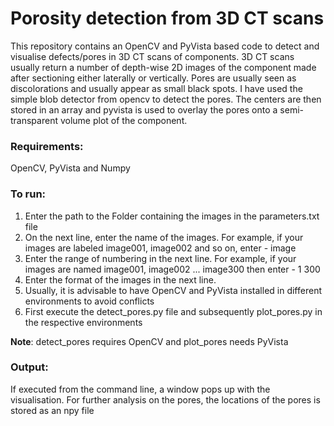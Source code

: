 # Porosity detection from 3D CT scans
This repository contains an OpenCV and PyVista based code to detect and visualise defects/pores in 3D CT scans of components. 3D CT scans usually return a number of depth-wise 2D images of the component made after sectioning either laterally or vertically. Pores are usually seen as discolorations and usually appear as small black spots. I have used the simple blob detector from opencv to detect the pores. The centers are then stored in an array and pyvista is used to overlay the pores onto a semi-transparent volume plot of the component. 

### Requirements:
OpenCV, PyVista and Numpy 

### To run:
  1. Enter the path to the Folder containing the images in the parameters.txt file
  2. On the next line, enter the name of the images. For example, if your images are labeled image001, image002 and so on, enter - image
  3. Enter the range of numbering in the next line. For example, if your images are named image001, image002 ... image300 then enter - 1 300
  4. Enter the format of the images in the next line. 
  5. Usually, it is advisable to have OpenCV and PyVista installed in different environments to avoid conflicts
  6. First execute the detect_pores.py file and subsequently plot_pores.py in the respective environments

**Note**: detect_pores requires OpenCV and plot_pores needs PyVista

### Output:
If executed from the command line, a window pops up with the visualisation. For further analysis on the pores, the locations of the pores is stored as an npy file
